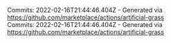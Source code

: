 Commits: 2022-02-16T21:44:46.404Z - Generated via https://github.com/marketplace/actions/artificial-grass
<br>
Commits: 2022-02-16T21:44:46.404Z - Generated via https://github.com/marketplace/actions/artificial-grass
<br>

